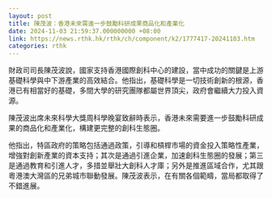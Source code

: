 ```yaml
---
layout: post
title: 陳茂波：香港未來需進一步鼓勵科研成果商品化和產業化
date: 2024-11-03 21:59:37.000000000 +08:00
link: https://news.rthk.hk/rthk/ch/component/k2/1777417-20241103.htm
categories: rthk
---
```


財政司司長陳茂波說，國家支持香港國際創科中心的建設，當中成功的關鍵是上游基礎科學與中下游產業的高效結合。他指出，基礎科學是一切技術創新的根源，香港已有相當好的基礎，多間大學的研究團隊都屬世界頂尖，政府會繼續大力投入資源。

陳茂波出席未來科學大獎周科學晚宴致辭時表示，香港未來需要進一步鼓勵科研成果的商品化和產業化，構建更完整的創科生態圈。

他指出，特區政府的策略包括通過政策，引導和槓桿市場的資金投入策略性產業，增強對創新產業的資本支持；其次是通過引進企業，加速創科生態圈的發展；第三是通過教育和引進人才，多措並舉壯大創科人才庫；另外是推進區域合作，尤其跟粵港澳大灣區的兄弟城市聯動發展。陳茂波表示，在有關各個範疇，當局都取得了不錯進展。
